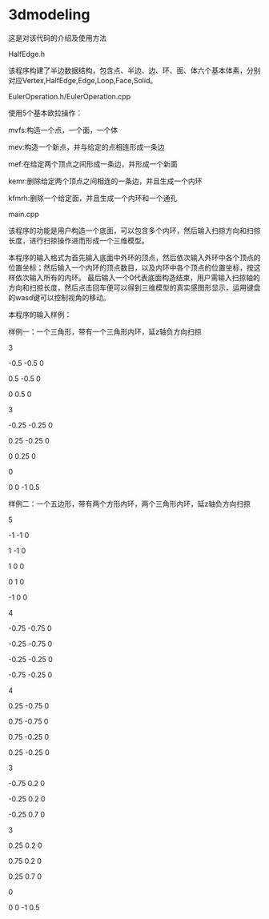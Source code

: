 # 3dmodeling
这是对该代码的介绍及使用方法

HalfEdge.h

该程序构建了半边数据结构，包含点、半边、边、环、面、体六个基本体素，分别对应Vertex,HalfEdge,Edge,Loop,Face,Solid。

EulerOperation.h/EulerOperation.cpp

使用5个基本欧拉操作：

mvfs:构造一个点，一个面，一个体

mev:构造一个新点，并与给定的点相连形成一条边

mef:在给定两个顶点之间形成一条边，并形成一个新面

kemr:删除给定两个顶点之间相连的一条边，并且生成一个内环

kfmrh:删除一个给定面，并且生成一个内环和一个通孔

main.cpp

该程序的功能是用户构造一个底面，可以包含多个内环，然后输入扫掠方向和扫掠长度，进行扫掠操作进而形成一个三维模型。

本程序的输入格式为首先输入底面中外环的顶点，然后依次输入外环中各个顶点的位置坐标；然后输入一个内环的顶点数目，以及内环中各个顶点的位置坐标，按这样依次输入所有的内环。
最后输入一个0代表底面构造结束，用户需输入扫掠轴的方向和扫掠长度，然后点击回车便可以得到三维模型的真实感图形显示，运用键盘的wasd键可以控制视角的移动。

本程序的输入样例：

样例一：一个三角形，带有一个三角形内环，延z轴负方向扫掠

3

-0.5 -0.5 0

0.5 -0.5 0

0 0.5 0

3

-0.25 -0.25 0

0.25 -0.25 0

0 0.25 0

0

0 0 -1 0.5

样例二：一个五边形，带有两个方形内环，两个三角形内环，延z轴负方向扫掠

5

-1 -1 0

1 -1 0

1 0 0

0 1 0

-1 0 0

4

-0.75 -0.75 0

-0.25 -0.75 0

-0.25 -0.25 0

-0.75 -0.25 0

4

0.25 -0.75 0

0.75 -0.75 0

0.75 -0.25 0

0.25 -0.25 0

3

-0.75 0.2 0

-0.25 0.2 0

-0.25 0.7 0

3

0.25 0.2 0

0.75 0.2 0

0.25 0.7 0

0

0 0 -1 0.5
